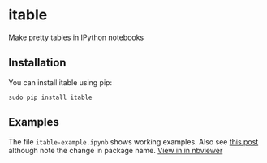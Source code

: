 itable
======

Make pretty tables in IPython notebooks

## Installation
You can install itable using pip:
```
sudo pip install itable
```

## Examples
The file ```itable-example.ipynb``` shows working examples. Also see [this post](http://melissagymrek.com/python/2014/01/12/ipython-tables.html) although note the change in package name. [View in in nbviewer](http://nbviewer.ipython.org/github/mgymrek/itable/blob/master/itable-example.ipynb)


